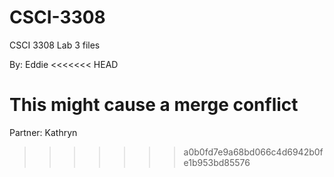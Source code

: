 # CSCI-3308


CSCI 3308 Lab 3 files


By: Eddie
<<<<<<< HEAD

This might cause a merge conflict 
=======
Partner: Kathryn
>>>>>>> a0b0fd7e9a68bd066c4d6942b0fe1b953bd85576
